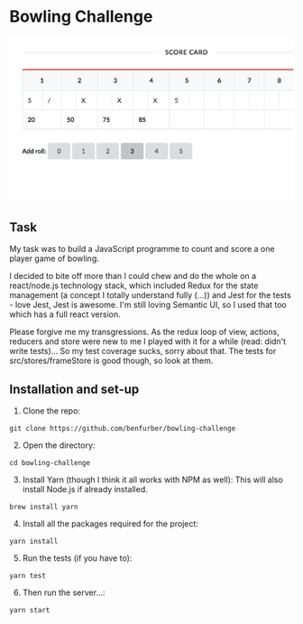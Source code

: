 Bowling Challenge
=================

![Screenshot of my app](https://github.com/benfurber/bowling-challenge/blob/master/public/bowling-screenshot.png)

Task
-----

My task was to build a JavaScript programme to count and score a one player game of bowling.

I decided to bite off more than I could chew and do the whole on a react/node.js technology stack, which included Redux for the state management (a concept I totally understand fully (...)) and Jest for the tests - love Jest, Jest is awesome. I'm still loving Semantic UI, so I used that too which has a full react version.

Please forgive me my transgressions. As the redux loop of view, actions, reducers and store were new to me I played with it for a while (read: didn't write tests)... So my test coverage sucks, sorry about that. The tests for src/stores/frameStore is good though, so look at them.

Installation and set-up
-----

1. Clone the repo:
```
git clone https://github.com/benfurber/bowling-challenge
```
2. Open the directory:
```
cd bowling-challenge
```
3. Install Yarn (though I think it all works with NPM as well):
This will also install Node.js if already installed.
```
brew install yarn
```
4. Install all the packages required for the project:
```
yarn install
```
5. Run the tests (if you have to):
```
yarn test
```
6. Then run the server...:
```
yarn start
```
